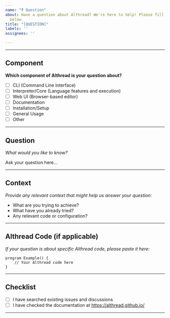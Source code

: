 ```yaml
---
name: "❓ Question"
about: Have a question about Althread? We're here to help! Please fill out the sections
  below.
title: "[QUESTION]"
labels: ''
assignees: ''

---
```


---

## Component

**Which component of Althread is your question about?**

- [ ] CLI (Command Line Interface)
- [ ] Interpreter/Core (Language features and execution)
- [ ] Web UI (Browser-based editor)
- [ ] Documentation
- [ ] Installation/Setup
- [ ] General Usage
- [ ] Other

---

## Question

_What would you like to know?_

Ask your question here...

---

## Context

_Provide any relevant context that might help us answer your question:_

- What are you trying to achieve?
- What have you already tried?
- Any relevant code or configuration?

---

## Althread Code (if applicable)

_If your question is about specific Althread code, please paste it here:_

```althread
program Example() {
    // Your Althread code here
}
```

---

## Checklist

- [ ] I have searched existing issues and discussions
- [ ] I have checked the documentation at https://althread.github.io/

---
